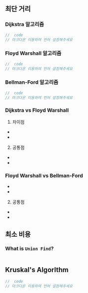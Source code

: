 ## 최단 거리

### Dijkstra 알고리즘
~~~ c++
//  code
// 마크다운 이용하여 언어 설정해주세요 
~~~

### Floyd Warshall 알고리즘
~~~ c++
//  code
// 마크다운 이용하여 언어 설정해주세요 
~~~

### Bellman-Ford 알고리즘
~~~ c++
//  code
// 마크다운 이용하여 언어 설정해주세요 
~~~

### Dijkstra vs Floyd Warshall
1. 차이점
 - `  `
 - `  `
2. 공통점
 - `  `
 - `  `
### Floyd Warshall vs Bellman-Ford
 - `  `
 - `  `
2. 공통점
 - `  `
 - `  `

## 최소 비용 

### What is `Union Find`? 
~~~

~~~

## Kruskal's Algorlthm
~~~ c++
//  code
// 마크다운 이용하여 언어 설정해주세요 
~~~
